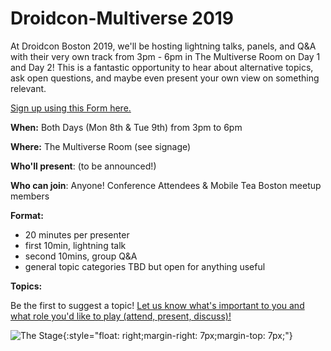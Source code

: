 # Droidcon-Multiverse 2019

At Droidcon Boston 2019, we'll be hosting lightning talks, panels, and Q&A with their very own track from 3pm - 6pm in The Multiverse Room on Day 1 and Day 2! This is a fantastic opportunity to hear about alternative topics, ask open questions, and maybe even present your own view on something relevant.

[Sign up using this Form here.](https://goo.gl/forms/C3N33rHW8tvjNkKI2)

**When:** Both Days (Mon 8th & Tue 9th) from 3pm to 6pm

**Where:** The Multiverse Room (see signage)

**Who'll present**: (to be announced!)

**Who can join**: Anyone! Conference Attendees & Mobile Tea Boston meetup members

**Format:**
 - 20 minutes per presenter
 - first 10min, lightning talk
 - second 10mins, group Q&A
 - general topic categories TBD but open for anything useful

**Topics:**

Be the first to suggest a topic! [Let us know what's important to you and what role you'd like to play (attend, present, discuss)!](https://goo.gl/forms/C3N33rHW8tvjNkKI2)

![The Stage](https://i.ytimg.com/vi/t9ZO-_sdnj4/maxresdefault.jpg){:style="float: right;margin-right: 7px;margin-top: 7px;"}
